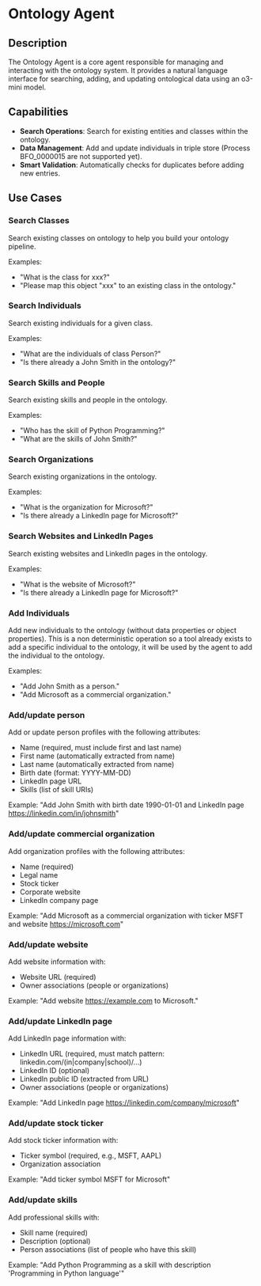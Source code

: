 # Ontology Agent

## Description

The Ontology Agent is a core agent responsible for managing and interacting with the ontology system. It provides a natural language interface for searching, adding, and updating ontological data using an o3-mini model.

## Capabilities

- **Search Operations**: Search for existing entities and classes within the ontology.
- **Data Management**: Add and update individuals in triple store (Process BFO_0000015 are not supported yet).
- **Smart Validation**: Automatically checks for duplicates before adding new entries.

## Use Cases

### Search Classes
Search existing classes on ontology to help you build your ontology pipeline.

Examples:
- "What is the class for xxx?"
- "Please map this object "xxx" to an existing class in the ontology."

### Search Individuals
Search existing individuals for a given class.

Examples:
- "What are the individuals of class Person?"
- "Is there already a John Smith in the ontology?"

### Search Skills and People
Search existing skills and people in the ontology.

Examples:
- "Who has the skill of Python Programming?"
- "What are the skills of John Smith?"

### Search Organizations
Search existing organizations in the ontology.

Examples:
- "What is the organization for Microsoft?"
- "Is there already a LinkedIn page for Microsoft?"

### Search Websites and LinkedIn Pages
Search existing websites and LinkedIn pages in the ontology.

Examples:
- "What is the website of Microsoft?"
- "Is there already a LinkedIn page for Microsoft?"

### Add Individuals
Add new individuals to the ontology (without data properties or object properties). This is a non deterministic operation so a tool already exists to add a specific individual to the ontology, it will be used by the agent to add the individual to the ontology.

Examples:
- "Add John Smith as a person."
- "Add Microsoft as a commercial organization."

### Add/update person
Add or update person profiles with the following attributes:
- Name (required, must include first and last name)
- First name (automatically extracted from name)
- Last name (automatically extracted from name)
- Birth date (format: YYYY-MM-DD)
- LinkedIn page URL
- Skills (list of skill URIs)

Example: "Add John Smith with birth date 1990-01-01 and LinkedIn page https://linkedin.com/in/johnsmith"

### Add/update commercial organization
Add organization profiles with the following attributes:
- Name (required)
- Legal name
- Stock ticker
- Corporate website
- LinkedIn company page

Example: "Add Microsoft as a commercial organization with ticker MSFT and website https://microsoft.com"

### Add/update website
Add website information with:
- Website URL (required)
- Owner associations (people or organizations)

Example: "Add website https://example.com to Microsoft."

### Add/update LinkedIn page
Add LinkedIn page information with:
- LinkedIn URL (required, must match pattern: linkedin.com/(in|company|school)/...)
- LinkedIn ID (optional)
- LinkedIn public ID (extracted from URL)
- Owner associations (people or organizations)

Example: "Add LinkedIn page https://linkedin.com/company/microsoft"

### Add/update stock ticker
Add stock ticker information with:
- Ticker symbol (required, e.g., MSFT, AAPL)
- Organization association

Example: "Add ticker symbol MSFT for Microsoft"

### Add/update skills
Add professional skills with:
- Skill name (required)
- Description (optional)
- Person associations (list of people who have this skill)

Example: "Add Python Programming as a skill with description 'Programming in Python language'"